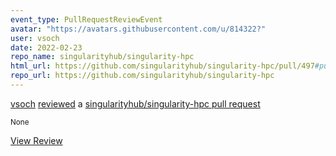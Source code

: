 ```yaml
---
event_type: PullRequestReviewEvent
avatar: "https://avatars.githubusercontent.com/u/814322?"
user: vsoch
date: 2022-02-23
repo_name: singularityhub/singularity-hpc
html_url: https://github.com/singularityhub/singularity-hpc/pull/497#pullrequestreview-890825760
repo_url: https://github.com/singularityhub/singularity-hpc
---
```


<a href='https://github.com/vsoch' target='_blank'>vsoch</a> <a href='https://github.com/singularityhub/singularity-hpc/pull/497#pullrequestreview-890825760' target='_blank'>reviewed</a> a <a href='https://github.com/singularityhub/singularity-hpc/pull/497' target='_blank'>singularityhub/singularity-hpc pull request</a>

<small>None</small>

<a href='https://github.com/singularityhub/singularity-hpc/pull/497#pullrequestreview-890825760' target='_blank'>View Review</a>